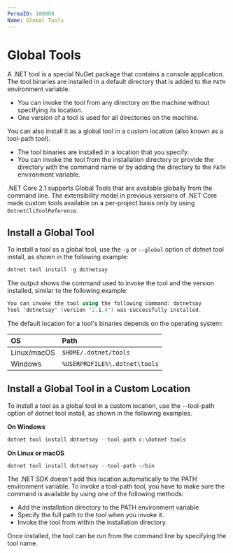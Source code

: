 ```yaml
---
PermaID: 100008
Name: Global Tools
---
```


# Global Tools

A .NET tool is a special NuGet package that contains a console application. The tool binaries are installed in a default directory that is added to the `PATH` environment variable. 

 - You can invoke the tool from any directory on the machine without specifying its location. 
 - One version of a tool is used for all directories on the machine.

You can also install it as a global tool in a custom location (also known as a tool-path tool).

 - The tool binaries are installed in a location that you specify. 
 - You can invoke the tool from the installation directory or provide the directory with the command name or by adding the directory to the `PATH` environment variable. 

.NET Core 2.1 supports Global Tools that are available globally from the command line. The extensibility model in previous versions of .NET Core made custom tools available on a per-project basis only by using `DotnetCliToolReference`.

## Install a Global Tool

To install a tool as a global tool, use the `-g` or `--global` option of dotnet tool install, as shown in the following example:

```csharp
dotnet tool install -g dotnetsay
```

The output shows the command used to invoke the tool and the version installed, similar to the following example:

```csharp
You can invoke the tool using the following command: dotnetsay
Tool 'dotnetsay' (version '2.1.4') was successfully installed.
```

The default location for a tool's binaries depends on the operating system:

| OS              | Path                            |
|:----------------|:--------------------------------|
| Linux/macOS     | `$HOME/.dotnet/tools`         |
| Windows         | `%USERPROFILE%\.dotnet\tools`|

## Install a Global Tool in a Custom Location

To install a tool as a global tool in a custom location, use the --tool-path option of dotnet tool install, as shown in the following examples.

**On Windows**

```csharp
dotnet tool install dotnetsay --tool-path c:\dotnet-tools
```

**On Linux or macOS**

```csharp
dotnet tool install dotnetsay --tool-path ~/bin
```

The .NET SDK doesn't add this location automatically to the PATH environment variable. To invoke a tool-path tool, you have to make sure the command is available by using one of the following methods:

 - Add the installation directory to the PATH environment variable.
 - Specify the full path to the tool when you invoke it.
 - Invoke the tool from within the installation directory.

Once installed, the tool can be run from the command line by specifying the tool name.
